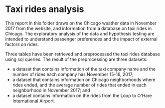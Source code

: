 
# Taxi rides analysis 
This report in this folder draws on the Chicago weather data in November 2017 from the website, and information from a database on taxi rides in Chicago. The exploratory analysis of the data and hypothesis testing are intended to understand passenger preferences and the impact of external factors on rides.

Three tables have been retrieved and preprocessed the taxi rides database using sql queries. The result of the preprocessing are three datasets:

- a dataset that contains information of the taxi company name and the number of rides each company has November 15-16, 2017;
- a dataset that contains information on Chicago neighborhoods where rides ended, and the average number of rides that ended in each neighborhood in November 2017; and
- a dataset contains information on the rides from the Loop to O'Hare International Airport.
